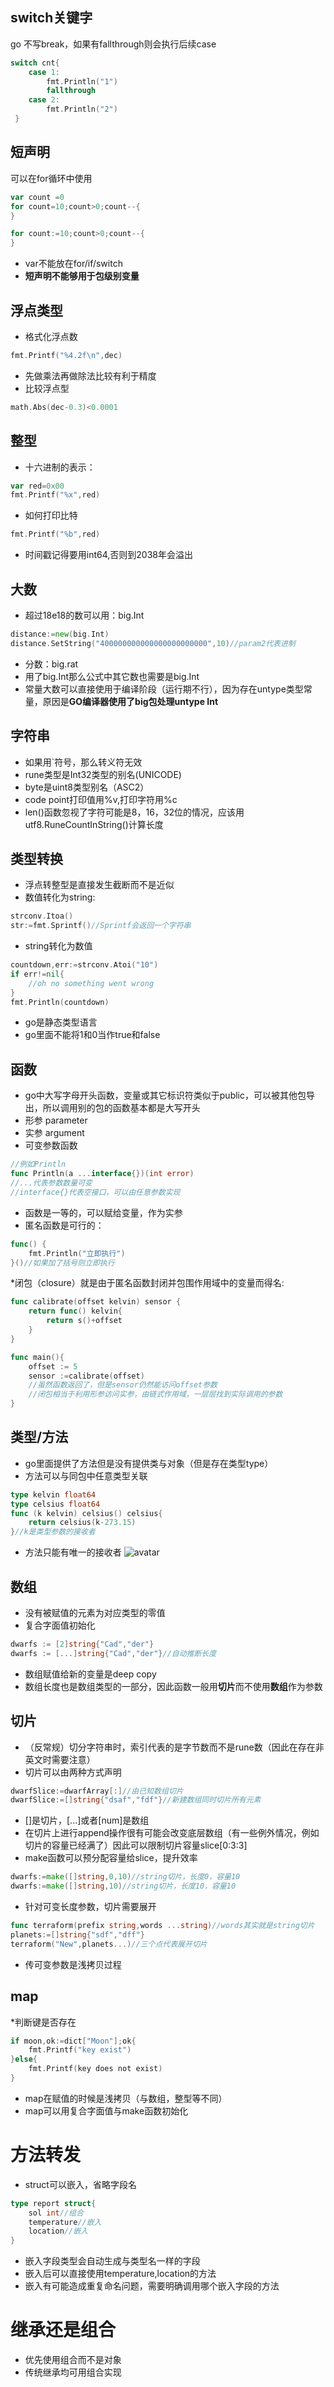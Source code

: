 ## switch关键字  
 go 不写break，如果有fallthrough则会执行后续case
```go
switch cnt{  
    case 1:
        fmt.Println("1")
        fallthrough
    case 2:
        fmt.Println("2")
 }
```

## 短声明
可以在for循环中使用
```go
var count =0
for count=10;count>0;count--{
}
```
```go
for count:=10;count>0;count--{
}
```
* var不能放在for/if/switch
* **短声明不能够用于包级别变量**

## 浮点类型
* 格式化浮点数
```go
fmt.Printf("%4.2f\n",dec)
```
* 先做乘法再做除法比较有利于精度
* 比较浮点型
```go
math.Abs(dec-0.3)<0.0001
```

## 整型
* 十六进制的表示：
```go
var red=0x00
fmt.Printf("%x",red)
```
* 如何打印比特
```go
fmt.Printf("%b",red)
```
* 时间戳记得要用int64,否则到2038年会溢出

## 大数
* 超过18e18的数可以用：big.Int
```go
distance:=new(big.Int)
distance.SetString("400000000000000000000000",10)//param2代表进制
```
* 分数：big.rat
* 用了big.Int那么公式中其它数也需要是big.Int
* 常量大数可以直接使用于编译阶段（运行期不行），因为存在untype类型常量，原因是**GO编译器使用了big包处理untype Int**

## 字符串
* 如果用`符号，那么转义符无效
* rune类型是Int32类型的别名(UNICODE)
* byte是uint8类型别名（ASC2）
* code point打印值用%v,打印字符用%c
* len()函数忽视了字符可能是8，16，32位的情况，应该用utf8.RuneCountInString()计算长度

## 类型转换
* 浮点转整型是直接发生截断而不是近似
* 数值转化为string:
```go
strconv.Itoa()
str:=fmt.Sprintf()//Sprintf会返回一个字符串
```
* string转化为数值
```go
countdown,err:=strconv.Atoi("10")
if err!=nil{
    //oh no something went wrong
}
fmt.Println(countdown)
```
* go是静态类型语言
* go里面不能将1和0当作true和false

## 函数
* go中大写字母开头函数，变量或其它标识符类似于public，可以被其他包导出，所以调用别的包的函数基本都是大写开头
* 形参 parameter
* 实参 argument
* 可变参数函数
```go
//例如Println
func Println(a ...interface{})(int error)
//...代表参数数量可变
//interface{}代表空接口，可以由任意参数实现
```
* 函数是一等的，可以赋给变量，作为实参
* 匿名函数是可行的：
```go
func() {
    fmt.Println("立即执行")
}()//如果加了括号则立即执行
```
*闭包（closure）就是由于匿名函数封闭并包围作用域中的变量而得名:
```go
func calibrate(offset kelvin) sensor {
    return func() kelvin{
        return s()+offset
    }
}

func main(){
    offset := 5
    sensor :=calibrate(offset)
    //虽然函数返回了，但是sensor仍然能访问offset参数
    //闭包相当于利用形参访问实参，由链式作用域，一层层找到实际调用的参数
}
```

## 类型/方法
* go里面提供了方法但是没有提供类与对象（但是存在类型type）
* 方法可以与同包中任意类型关联
```go
type kelvin float64
type celsius float64
func (k kelvin) celsius() celsius{
    return celsius(k-273.15)
}//k是类型参数的接收者
```
* 方法只能有唯一的接收者
![avatar](./picture/go/method_for_type.jpg)

## 数组
* 没有被赋值的元素为对应类型的零值
* 复合字面值初始化
```go
dwarfs := [2]string{"Cad","der"}
dwarfs := [...]string{"Cad","der"}//自动推断长度
```
* 数组赋值给新的变量是deep copy
* 数组长度也是数组类型的一部分，因此函数一般用**切片**而不使用**数组**作为参数

## 切片
* （反常规）切分字符串时，索引代表的是字节数而不是rune数（因此在存在非英文时需要注意）
* 切片可以由两种方式声明
```go
dwarfSlice:=dwarfArray[:]//由已知数组切片
dwarfSlice:=[]string{"dsaf","fdf"}//新建数组同时切片所有元素
```
* []是切片，[...]或者[num]是数组
* 在切片上进行append操作很有可能会改变底层数组（有一些例外情况，例如切片的容量已经满了）因此可以限制切片容量slice[0:3:3]
* make函数可以预分配容量给slice，提升效率
```go
dwarfs:=make([]string,0,10)//string切片，长度0，容量10
dwarfs:=make([]string,10)//string切片，长度10，容量10
```
* 针对可变长度参数，切片需要展开
```go
func terraform(prefix string,words ...string)//words其实就是string切片
planets:=[]string{"sdf","dff"}
terraform("New",planets...)//三个点代表展开切片
```
* 传可变参数是浅拷贝过程

## map
*判断键是否存在
```go
if moon,ok:=dict["Moon"];ok{
    fmt.Printf("key exist")
}else{
    fmt.Printf(key does not exist)
}
```
* map在赋值的时候是浅拷贝（与数组，整型等不同）
* map可以用复合字面值与make函数初始化

# 方法转发
* struct可以嵌入，省略字段名
```go
type report struct{
    sol int//组合
    temperature//嵌入
    location//嵌入
}
```
* 嵌入字段类型会自动生成与类型名一样的字段
* 嵌入后可以直接使用temperature,location的方法
* 嵌入有可能造成重复命名问题，需要明确调用哪个嵌入字段的方法

# 继承还是组合
* 优先使用组合而不是对象
* 传统继承均可用组合实现